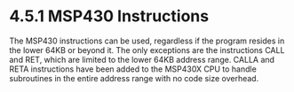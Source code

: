 # 4.5.1 MSP430 Instructions

The MSP430 instructions can be used, regardless if the program resides in the lower 64KB or beyond it. The only
exceptions are the instructions CALL and RET, which are limited to the lower 64KB address range. CALLA and RETA
instructions have been added to the MSP430X CPU to handle subroutines in the entire address range with no code
size overhead.

